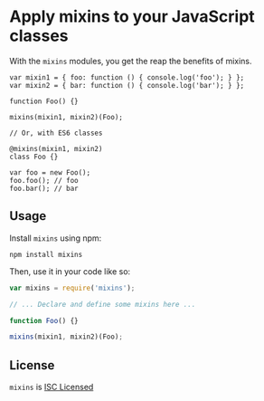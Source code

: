 # Apply mixins to your JavaScript classes

With the `mixins` modules, you get the reap the benefits of mixins.

```
var mixin1 = { foo: function () { console.log('foo'); } };
var mixin2 = { bar: function () { console.log('bar'); } };

function Foo() {}

mixins(mixin1, mixin2)(Foo);

// Or, with ES6 classes

@mixins(mixin1, mixin2)
class Foo {}

var foo = new Foo();
foo.foo(); // foo
foo.bar(); // bar
```

## Usage

Install `mixins` using npm:

```shell
npm install mixins
```

Then, use it in your code like so:

```javascript
var mixins = require('mixins');

// ... Declare and define some mixins here ...

function Foo() {}

mixins(mixin1, mixin2)(Foo);
```

## License

`mixins` is [ISC Licensed](https://github.com/shovon/mixins/blob/master/LICENSE)
